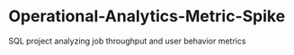 # Operational-Analytics-Metric-Spike
 SQL project analyzing job throughput and user behavior metrics
